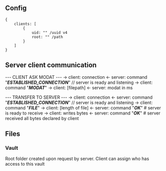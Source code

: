 ## Config 
```
{
    clients: [
        {
            uid: "" /uuid v4
            root: "" /path
        }
    ]
}
```

## Server client communication

--- CLIENT ASK MODAT ---
-> client: connection
<- server: command "___ESTABLISHED_CONNECTION___" // server is ready and listening
-> client: command "___MODAT___"
-> client: [filepath]
<- server: modat in ms

--- TRANSFER TO SERVER ---
-> client: connection
<- server: command "___ESTABLISHED_CONNECTION___" // server is ready and listening
-> client: command "___FILE___"
-> client: [length of file]
<- server: command "___OK___" # server is ready to receive
-> client: writes bytes
<- server: command "___OK___" # server received all bytes declared by client

## Files
### Vault
Root folder created upon request by server. Client can assign who has access to this vault